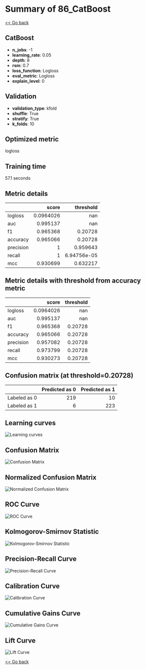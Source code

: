 # Summary of 86_CatBoost

[<< Go back](../README.md)


## CatBoost
- **n_jobs**: -1
- **learning_rate**: 0.05
- **depth**: 8
- **rsm**: 0.7
- **loss_function**: Logloss
- **eval_metric**: Logloss
- **explain_level**: 0

## Validation
 - **validation_type**: kfold
 - **shuffle**: True
 - **stratify**: True
 - **k_folds**: 10

## Optimized metric
logloss

## Training time

57.1 seconds

## Metric details
|           |     score |     threshold |
|:----------|----------:|--------------:|
| logloss   | 0.0964026 | nan           |
| auc       | 0.995137  | nan           |
| f1        | 0.965368  |   0.20728     |
| accuracy  | 0.965066  |   0.20728     |
| precision | 1         |   0.959643    |
| recall    | 1         |   6.94756e-05 |
| mcc       | 0.930699  |   0.632217    |


## Metric details with threshold from accuracy metric
|           |     score |   threshold |
|:----------|----------:|------------:|
| logloss   | 0.0964026 |   nan       |
| auc       | 0.995137  |   nan       |
| f1        | 0.965368  |     0.20728 |
| accuracy  | 0.965066  |     0.20728 |
| precision | 0.957082  |     0.20728 |
| recall    | 0.973799  |     0.20728 |
| mcc       | 0.930273  |     0.20728 |


## Confusion matrix (at threshold=0.20728)
|              |   Predicted as 0 |   Predicted as 1 |
|:-------------|-----------------:|-----------------:|
| Labeled as 0 |              219 |               10 |
| Labeled as 1 |                6 |              223 |

## Learning curves
![Learning curves](learning_curves.png)
## Confusion Matrix

![Confusion Matrix](confusion_matrix.png)


## Normalized Confusion Matrix

![Normalized Confusion Matrix](confusion_matrix_normalized.png)


## ROC Curve

![ROC Curve](roc_curve.png)


## Kolmogorov-Smirnov Statistic

![Kolmogorov-Smirnov Statistic](ks_statistic.png)


## Precision-Recall Curve

![Precision-Recall Curve](precision_recall_curve.png)


## Calibration Curve

![Calibration Curve](calibration_curve_curve.png)


## Cumulative Gains Curve

![Cumulative Gains Curve](cumulative_gains_curve.png)


## Lift Curve

![Lift Curve](lift_curve.png)



[<< Go back](../README.md)
